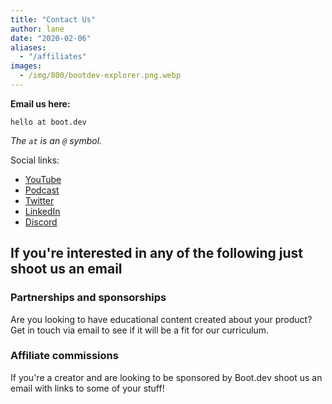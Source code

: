 ```yaml
---
title: "Contact Us"
author: lane
date: "2020-02-06"
aliases:
  - "/affiliates"
images:
  - /img/800/bootdev-explorer.png.webp
---
```


**Email us here:**

```
hello at boot.dev
```

_The `at` is an `@` symbol._

Social links:

- [YouTube](https://www.youtube.com/@bootdotdev)
- [Podcast](https://www.backendbanter.fm)
- [Twitter](https://twitter.com/bootdotdev)
- [LinkedIn](https://www.linkedin.com/company/bootdotdev)
- [Discord](https://www.boot.dev/community)

## If you're interested in any of the following just shoot us an email

### Partnerships and sponsorships

Are you looking to have educational content created about your product? Get in touch via email to see if it will be a fit for our curriculum.

### Affiliate commissions

If you're a creator and are looking to be sponsored by Boot.dev shoot us an email with links to some of your stuff!
